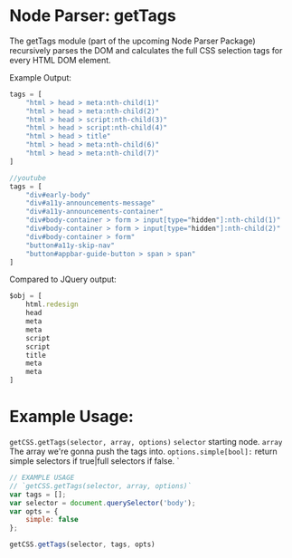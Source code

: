 # Node Parser: getTags
The getTags module (part of the upcoming Node Parser Package) recursively parses the DOM and calculates the full CSS selection tags for every HTML DOM
element.

Example Output:

```js
tags = [
	"html > head > meta:nth-child(1)"
	"html > head > meta:nth-child(2)"
	"html > head > script:nth-child(3)"
	"html > head > script:nth-child(4)"
	"html > head > title"
	"html > head > meta:nth-child(6)"
	"html > head > meta:nth-child(7)"
]

//youtube
tags = [
	"div#early-body"
	"div#a11y-announcements-message"
	"div#a11y-announcements-container"
	"div#body-container > form > input[type="hidden"]:nth-child(1)"
	"div#body-container > form > input[type="hidden"]:nth-child(2)"
	"div#body-container > form"
	"button#a11y-skip-nav"
	"button#appbar-guide-button > span > span"
]
```

Compared to JQuery output:

```js
$obj = [
	html.redesign
	head
	meta
	meta
	script
	script
	title
	meta
	meta
]
```

# Example Usage:
`getCSS.getTags(selector, array, options)`
`selector` starting node.
`array` The array we're gonna push the tags into.
`options.simple[bool]:` return simple selectors if true|full selectors if false.
`
```js
// EXAMPLE USAGE
// `getCSS.getTags(selector, array, options)`
var tags = [];
var selector = document.querySelector('body');
var opts = {
	simple: false
};

getCSS.getTags(selector, tags, opts)

```


